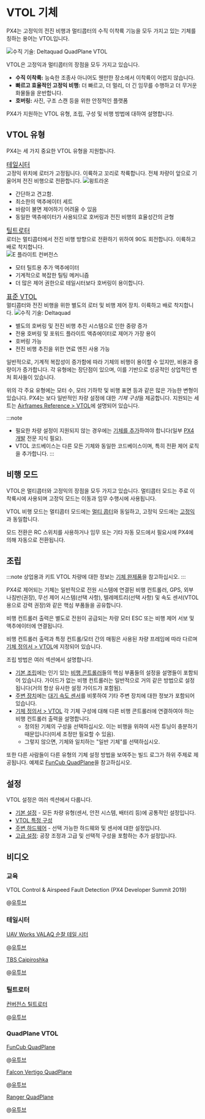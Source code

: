 # VTOL 기체

PX4는 고정익의 전진 비행과 멀티콥터의 수직 이착륙 기능을 모두 가지고 있는 기체를 칭하는 용어는  VTOL입니다.

![수직 기술: Deltaquad QuadPlane VTOL](../../assets/airframes/vtol/vertical_technologies_deltaquad/hero.jpg)

VTOL은 고정익과 멀티콥터의 장점을 모두 가지고 있습니다.
- **수직 이착륙:** 능숙한 조종사 아니어도 웬만한 장소에서 이착륙이 어렵지 않습니다.
- **빠르고 효율적인 고정익 비행:** 더 빠르고, 더 멀리, 더 긴 임무를 수행하고 더 무거운 화물들을 운반합니다.
- **호버링:** 사진, 구조 스캔 등을 위한 안정적인 플랫폼

PX4가 지원하는 VTOL 유형, 조립, 구성 및 비행 방법에 대하여 설명합니다.

## VTOL 유형

PX4는 세 가지 중요한 VTOL 유형을 지원합니다.

<div class="grid_wrapper three_column">
  <div class="grid_item">
    <div class="grid_item_heading"><a href="tailsitter.html" title="테일시터"><big>테일시터</big></a></div>
    <div class="grid_text">
    고정익 위치에 로터가 고정됩니다.
    이륙하고 꼬리로 착륙합니다. 전체 차량이 앞으로 기울어져 전진 비행으로 전환합니다.
    <img src="../../assets/airframes/vtol/wingtraone/hero.jpg" title="윙트라온" />
    <ul>
      <li>간단하고 견고함.</li>
      <li>최소한의 액추에이터 세트</li>
      <li>바람이 불면 제어하기 어려울 수 있음</li>
      <li>동일한 액츄에이터가 사용되므로 호버링과 전진 비행의 효율성간의 균형</li>
    </ul>
    </div>
  </div>
<div class="grid_item">
  <div class="grid_item_heading"><a href="tiltrotor.html" title="틸트로터"><big>틸트로터</big></a></div>
  로터는 멀티콥터에서 전진 비행 방향으로 전환하기 위하여 90도 회전합니다.
  이륙하고 배로 착지합니다.
  <div class="grid_text">
  <img src="../../assets/airframes/vtol/eflite_convergence_pixfalcon/hero.jpg" title="E 플라이트 컨버전스" />
  <ul>
    <li>모터 틸트용 추가 액추에이터</li>
    <li>기계적으로 복잡한 틸팅 메커니즘</li>
    <li>더 많은 제어 권한으로 테일시터보다 호버링이 용이합니다.</li>
  </ul>
  </div>
</div>
<div class="grid_item">
  <div class="grid_item_heading"><a href="standardvtol.html" title="표준 VTOL"><big>표준 VTOL</big></a></div>
  <div class="grid_text">
  멀티콥터와 전진 비행을 위한 별도의 로터 및 비행 제어 장치. 이륙하고 배로 착지합니다.
  <img src="../../assets/airframes/vtol/vertical_technologies_deltaquad/hero_small.png" title="수직 기술: Deltaquad" />
  <ul>
    <li>별도의 호버링 및 전진 비행 추진 시스템으로 인한 중량 증가</li>
    <li>전용 호버링 및 포워드 플라이트 액츄에이터로 제어가 가장 용이 </li>
    <li>호버링 가능</li>
    <li>전진 비행 추진을 위한 연료 엔진 사용 가능</li>
  </ul>
  </div>
 </div>
</div>

일반적으로, 기계적 복잡성이 증가함에 따라 기체의 비행이 용이할 수 있지만, 비용과 중량이가 증가합니다. 각 유형에는 장단점이 있으며, 이를 기반으로 성공적인 상업적인 벤처 회사들이 있습니다.

위의 각 주요 유형에는 모터 수, 모터 기하학 및 비행 표면 등과 같은 많은 가능한 변형이 있습니다. PX4는 보다 일반적인 차량 설정에 대한 *기체 구성*을 제공합니다. 지원되는 세트는 [Airframes Reference &gt; VTOL](../airframes/airframe_reference.md#vtol)에 설명되어 있습니다.

:::note
- 필요한 차량 설정이 지원되지 않는 경우에는 [기체를 추가](../dev_airframes/adding_a_new_frame.md)하여야 합니다(일부 [PX4 개발](../development/development.md) 전문 지식 필요).
- VTOL 코드베이스는 다른 모든 기체와 동일한 코드베이스이며, 특히 전환 제어 로직을 추가합니다. :::

## 비행 모드

VTOL은 멀티콥터와 고정익의 장점을 모두 가지고 있습니다. 멀티콥터 모드는 주로 이착륙시에 사용되며 고정익 모드는 이동과 임무 수행시에 사용됩니다.

VTOL 비행 모드는 멀티콥터 모드에는 [멀티 콥터](../getting_started/flight_modes.md#mc_flight_modes)와 동일하고, 고정익 모드에는 [고정익](../getting_started/flight_modes.md#fw_flight_modes)과 동일합니다.

모드 전환은 RC 스위치를 사용하거나 임무 또는 기타 자동 모드에서 필요시에 PX4에 의해 자동으로 전환됩니다.

## 조립

:::note
상업용과 키트 VTOL 차량에 대한 정보는 [기체 완제품](../complete_vehicles/README.md)을 참고하십시오. :::

PX4로 제어되는 기체는 일반적으로 전원 시스템에 연결된 비행 컨트롤러, GPS, 외부 나침반(권장), 무선 제어 시스템(선택 사항), 텔레메트리(선택 사항) 및 속도 센서(VTOL용으로 강력 권장)와 같은 핵심 부품들을 공유합니다.

비행 컨트롤러 출력은 별도로 전원이 공급되는 차량 모터 ESC 또는 비행 제어 서보 및 액추에이터에 연결됩니다.

비행 컨트롤러 출력과 특정 컨트롤/모터 간의 매핑은 사용된 차량 프레임에 따라 다르며 [기체 정의서 &gt; VTOL](../airframes/airframe_reference.md#vtol)에 지정되어 있습니다.

조립 방법은 여러 섹션에서 설명합니다.
- [기본 조립](../assembly/README.md)에는 인기 있는 [비행 콘트롤러](../flight_controller/README.md)들의 핵심 부품들의 설정을 설명들이 포함되어 있습니다. 가이드가 없는 비행 컨트롤러는 일반적으로 거의 같은 방법으로 설정됩니다(거의 항상 유사한 설정 가이드가 포함됨).
- [주변 장치](../peripherals/README.md)에는 [대기 속도 센서](../sensor/airspeed.md)를 비롯하여 기타 주변 장치에 대한 정보가 포함되어 있습니다.
- [기체 정의서 &gt; VTOL](../airframes/airframe_reference.md#vtol) 각 기체 구성에 대해 다른 비행 콘트롤러에 연결하여야 하는 비행 컨트롤러 출력을 설명합니다.
  - 정의된 기체의 구성을 선택하십시오. 이는 비행을 위하여 사전 튜닝이 충분하기 때문입니다(미세 조정만 필요할 수 있음).
  - 그렇지 않으면, 기체와 일치하는 "일반 기체"를 선택하십시오.

또한 다른 사람들이 다른 유형의 기체 설정 방법을 보여주는 빌드 로그가 하위 주제로 제공됩니다. 예제로 [FunCub QuadPlane](../frames_vtol/vtol_quadplane_fun_cub_vtol_pixhawk.md)을 참고하십시오.

## 설정

VTOL 설정은 여러 섹션에서 다룹니다.
- [기본 설정](../config/README.md) - 모든 차량 유형(센서, 안전 시스템, 배터리 등)에 공통적인 설정입니다.
- [VTOL 특정 구성](../config_vtol/README.md)
- [주변 하드웨어](../peripherals/README.md) - 선택 가능한 하드웨와 및 센서에 대한 설정입니다.
- [고급 설정](../advanced_config/README.md): 공장 조정과 고급 및 선택적 구성을 포함하는 추가 설정입니다.


## 비디오

### 교육
VTOL Control & Airspeed Fault Detection (PX4 Developer Summit 2019)

@[유투브](https://youtu.be/37BIBAzD6fE)
<!-- 20190704 -->

### 테일시터


[UAV Works VALAQ 순찰 테일 시터](https://www.valaqpatrol.com/valaq_patrol_technical_data/)

@[유투브](https://youtu.be/pWt6uoqpPIw)


[TBS Caipiroshka](../frames_vtol/vtol_tailsitter_caipiroshka_pixracer.md)

@[유투브](https://www.youtube.com/watch?v=acG0aTuf3f8&vq=hd720)

### 틸트로터

[컨버전스 틸트로터](../frames_vtol/vtol_tiltrotor_eflite_convergence_pixfalcon.md)

@[유투브](https://youtu.be/E61P2f2WPNU)

### QuadPlane VTOL

[FunCub QuadPlane](../frames_vtol/vtol_quadplane_fun_cub_vtol_pixhawk.md)

@[유투브](https://www.youtube.com/watch?v=4K8yaa6A0ks&vq=hd720)


[Falcon Vertigo QuadPlane](../frames_vtol/vtol_quadplane_falcon_vertigo_hybrid_rtf_dropix.md)

@[유투브](https://youtu.be/h7OHTigtU0s)


[Ranger QuadPlane](../frames_vtol/vtol_quadplane_volantex_ranger_ex_pixhawk.md)

@[유투브](https://www.youtube.com/watch?v=7tGXkW6d3sA&vq=hd720)
